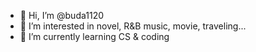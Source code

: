 - 👋 Hi, I’m @buda1120
- 👀 I’m interested in novel, R&B music, movie, traveling...
- 🌱 I’m currently learning CS & coding

<!---
buda1120/buda1120 is a ✨ special ✨ repository because its `README.md` (this file) appears on your GitHub profile.
You can click the Preview link to take a look at your changes.
--->
